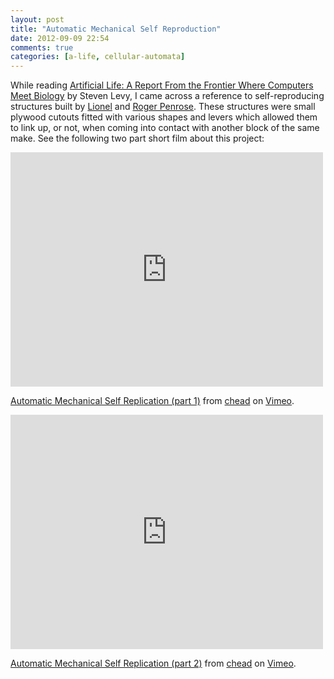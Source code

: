 ```yaml
---
layout: post
title: "Automatic Mechanical Self Reproduction"
date: 2012-09-09 22:54
comments: true
categories: [a-life, cellular-automata]
---
```


While reading [Artificial Life: A Report From the Frontier Where Computers Meet Biology][0] by Steven Levy, I came across a reference to self-reproducing structures built by [Lionel][1] and [Roger Penrose][2]. These structures were small plywood cutouts fitted with various shapes and levers which allowed them to link up, or not, when coming into contact with another block of the same make. See the following two part short film about this project:

<!-- more -->

<iframe src="http://player.vimeo.com/video/10297756" width="500" height="375" frameborder="0" webkitAllowFullScreen mozallowfullscreen allowFullScreen></iframe> <p><a href="http://vimeo.com/10297756">Automatic Mechanical Self Replication (part 1)</a> from <a href="http://vimeo.com/user2935790">chead</a> on <a href="http://vimeo.com">Vimeo</a>.</p>

<iframe src="http://player.vimeo.com/video/10298933" width="500" height="375" frameborder="0" webkitAllowFullScreen mozallowfullscreen allowFullScreen></iframe> <p><a href="http://vimeo.com/10298933">Automatic Mechanical Self Replication (part 2)</a> from <a href="http://vimeo.com/user2935790">chead</a> on <a href="http://vimeo.com">Vimeo</a>.</p>


[0]: http://www.amazon.com/gp/product/0679743898/ref=as_li_ss_tl?ie=UTF8&camp=1789&creative=390957&creativeASIN=0679743898&linkCode=as2&tag=archetypal-20 "Artificial Life"
[1]: http://en.wikipedia.org/wiki/Lionel_Penrose "Lionel Penrose"
[2]: http://en.wikipedia.org/wiki/Roger_Penrose "Roger Penrose"
